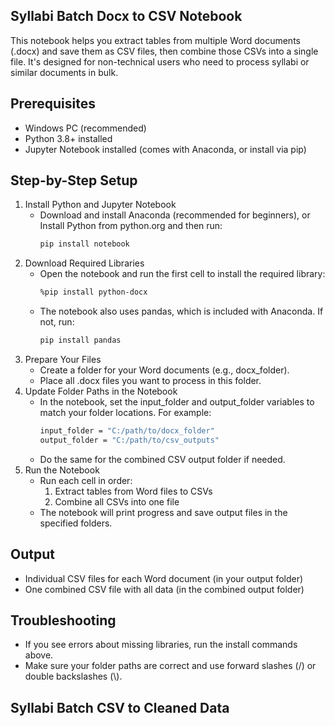 ## Syllabi Batch Docx to CSV Notebook
This notebook helps you extract tables from multiple Word documents (.docx) and save them as CSV files, then combine those CSVs into a single file. It's designed for non-technical users who need to process syllabi or similar documents in bulk.

## Prerequisites
* Windows PC (recommended)
* Python 3.8+ installed
* Jupyter Notebook installed (comes with Anaconda, or install via pip)

## Step-by-Step Setup
1. Install Python and Jupyter Notebook
   * Download and install Anaconda (recommended for beginners), or
     Install Python from python.org and then run:
     ```bash
     pip install notebook
2. Download Required Libraries
   * Open the notebook and run the first cell to install the required library:
     ```bash
     %pip install python-docx
   * The notebook also uses pandas, which is included with Anaconda. If not, run:
     ```bash
     pip install pandas
3. Prepare Your Files
   * Create a folder for your Word documents (e.g., docx_folder).
   * Place all .docx files you want to process in this folder.
4. Update Folder Paths in the Notebook
   * In the notebook, set the input_folder and output_folder variables to match your folder locations. For example:
     ```bash
     input_folder = "C:/path/to/docx_folder"
     output_folder = "C:/path/to/csv_outputs"
   * Do the same for the combined CSV output folder if needed.
5. Run the Notebook
   * Run each cell in order:
     1. Extract tables from Word files to CSVs
     2. Combine all CSVs into one file
   * The notebook will print progress and save output files in the specified folders.
## Output
* Individual CSV files for each Word document (in your output folder)
* One combined CSV file with all data (in the combined output folder)
## Troubleshooting
* If you see errors about missing libraries, run the install commands above.
* Make sure your folder paths are correct and use forward slashes (/) or double backslashes (\\).

## Syllabi Batch CSV to Cleaned Data
